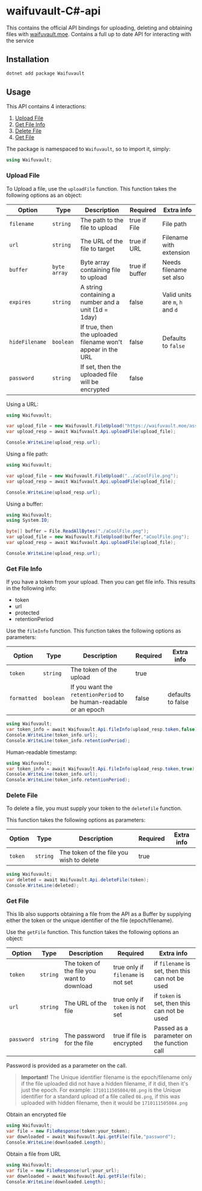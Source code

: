 # waifuvault-C#-api

This contains the official API bindings for uploading, deleting and obtaining files
with [waifuvault.moe](https://waifuvault.moe/). Contains a full up to date API for interacting with the service

## Installation

```sh
dotnet add package Waifuvault
```

## Usage

This API contains 4 interactions:

1. [Upload File](#upload-file)
2. [Get File Info](#get-file-info)
3. [Delete File](#delete-file)
4. [Get File](#get-file)

The package is namespaced to `Waifuvault`, so to import it, simply:

```cs
using Waifuvault;
```

### Upload File<a id="upload-file"></a>

To Upload a file, use the `uploadFile` function. This function takes the following options as an object:

| Option         | Type         | Description                                                 | Required       | Extra info                       |
|----------------|--------------|-------------------------------------------------------------|----------------|----------------------------------|
| `filename`     | `string `    | The path to the file to upload                              | true if File   | File path                        |
| `url`          | `string`     | The URL of the file to target                               | true if URL    | Filename with extension          |
| `buffer`       | `byte array` | Byte array containing file to upload                        | true if buffer | Needs filename set also          |
| `expires`      | `string`     | A string containing a number and a unit (1d = 1day)         | false          | Valid units are `m`, `h` and `d` |
| `hideFilename` | `boolean`    | If true, then the uploaded filename won't appear in the URL | false          | Defaults to `false`              |
| `password`     | `string`     | If set, then the uploaded file will be encrypted            | false          |                                  |

Using a URL:

```cs
using Waifuvault;

var upload_file = new Waifuvault.FileUpload("https://waifuvault.moe/assets/custom/images/08.png");
var upload_resp = await Waifuvault.Api.uploadFile(upload_file);

Console.WriteLine(upload_resp.url);
```

Using a file path:

```cs
using Waifuvault;

var upload_file = new Waifuvault.FileUpload("../aCoolFile.png");
var upload_resp = await Waifuvault.Api.uploadFile(upload_file);

Console.WriteLine(upload_resp.url);
```

Using a buffer:

```cs
using Waifuvault;
using System.IO;

byte[] buffer = File.ReadAllBytes("./aCoolFile.png");
var upload_file = new Waifuvault.FileUpload(buffer,"aCoolFile.png");
var upload_resp = await Waifuvault.Api.uploadFile(upload_file);

Console.WriteLine(upload_resp.url);
```

### Get File Info<a id="get-file-info"></a>

If you have a token from your upload. Then you can get file info. This results in the following info:

* token
* url
* protected
* retentionPeriod

Use the `fileInfo` function. This function takes the following options as parameters:

| Option      | Type      | Description                                                        | Required | Extra info        |
|-------------|-----------|--------------------------------------------------------------------|----------|-------------------|
| `token`     | `string`  | The token of the upload                                            | true     |                   |
| `formatted` | `boolean` | If you want the `retentionPeriod` to be human-readable or an epoch | false    | defaults to false |

```cs
using Waifuvault;
var token_info = await Waifuvault.Api.fileInfo(upload_resp.token,false);
Console.WriteLine(token_info.url);
Console.WriteLine(token_info.retentionPeriod);
```

Human-readable timestamp:

```cs
using Waifuvault;
var token_info = await Waifuvault.Api.fileInfo(upload_resp.token,true);
Console.WriteLine(token_info.url);
Console.WriteLine(token_info.retentionPeriod);
```

### Delete File<a id="delete-file"></a>

To delete a file, you must supply your token to the `deletefile` function.

This function takes the following options as parameters:

| Option  | Type     | Description                              | Required | Extra info |
|---------|----------|------------------------------------------|----------|------------|
| `token` | `string` | The token of the file you wish to delete | true     |            |

```cs
using Waifuvault;
var deleted = await Waifuvault.Api.deleteFile(token);
Console.WriteLine(deleted);
```

### Get File<a id="get-file"></a>

This lib also supports obtaining a file from the API as a Buffer by supplying either the token or the unique identifier
of the file (epoch/filename).

Use the `getFile` function. This function takes the following options an object:

| Option     | Type     | Description                                | Required                           | Extra info                                      |
|------------|----------|--------------------------------------------|------------------------------------|-------------------------------------------------|
| `token`    | `string` | The token of the file you want to download | true only if `filename` is not set | if `filename` is set, then this can not be used |
| `url`      | `string` | The URL of the file                        | true only if `token` is not set    | if `token` is set, then this can not be used    |
| `password` | `string` | The password for the file                  | true if file is encrypted          | Passed as a parameter on the function call      |

Password is provided as a parameter on the call.

> **Important!** The Unique identifier filename is the epoch/filename only if the file uploaded did not have a hidden
> filename, if it did, then it's just the epoch.
> For example: `1710111505084/08.png` is the Unique identifier for a standard upload of a file called `08.png`, if this
> was uploaded with hidden filename, then it would be `1710111505084.png`

Obtain an encrypted file

```cs
using Waifuvault;
var file = new FileResponse(token:your_token);
var downloaded = await Waifuvault.Api.getFile(file,"password");
Console.WriteLine(downloaded.Length);
```

Obtain a file from URL

```cs
using Waifuvault;
var file = new FileResponse(url:your_url);
var downloaded = await Waifuvault.Api.getFile(file);
Console.WriteLine(downloaded.Length);
```

